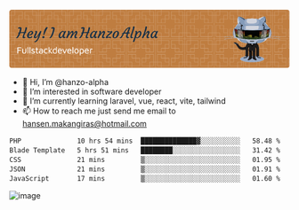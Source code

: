 ![Header](./github-header-image.png)

- 👋 Hi, I’m @hanzo-alpha
- 👀 I’m interested in software developer
- 🌱 I’m currently learning laravel, vue, react, vite, tailwind
- 📫 How to reach me just send me email to hansen.makangiras@hotmail.com 

<!---
hanzo-alpha/hanzo-alpha is a ✨ special ✨ repository because its `README.md` (this file) appears on your GitHub profile.
You can click the Preview link to take a look at your changes.
--->

<!--START_SECTION:waka-->

```txt
PHP              10 hrs 54 mins  ██████████████▓░░░░░░░░░░   58.48 %
Blade Template   5 hrs 51 mins   ████████░░░░░░░░░░░░░░░░░   31.42 %
CSS              21 mins         ▒░░░░░░░░░░░░░░░░░░░░░░░░   01.95 %
JSON             21 mins         ▒░░░░░░░░░░░░░░░░░░░░░░░░   01.91 %
JavaScript       17 mins         ▒░░░░░░░░░░░░░░░░░░░░░░░░   01.60 %
```

<!--END_SECTION:waka-->

![image](https://github.com/hanzo-alpha/hanzo-alpha/assets/111342797/c4bd2977-6123-4017-8652-6e166259b484)

